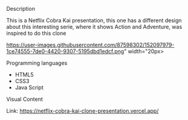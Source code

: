 

Description 

This is a Netflix Cobra Kai presentation, this one has a different design about this interesting serie, where it shows Action and Adventure, was inspired to do this clone

https://user-images.githubusercontent.com/87598302/152097979-1ce74555-7de0-4420-9307-5195dbd1edcf.png" width="20px>


Programming languages

<ul>
<li>HTML5</li>
<li>CSS3</li>
<li>Java Script </li>

</ul>

Visual Content

Link: https://netflix-cobra-kai-clone-presentation.vercel.app/
